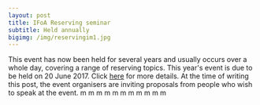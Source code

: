 ```yaml
---
layout: post
title: IFoA Reserving seminar
subtitle: Held annually
bigimg: /img/reservingim1.jpg
---
```


This event has now been held for several years and usually occurs over a whole day, covering a range of reserving topics.  This year's event is due to be held on 20 June 2017. Click [here](https://www.actuaries.org.uk/learn-develop/attend-event/reserving-seminar-2017) for more details. At the time of writing this post, the event organisers are inviting proposals from people who wish to speak at the event.
m
m
m
m
m
m
m
m
m
m
m
